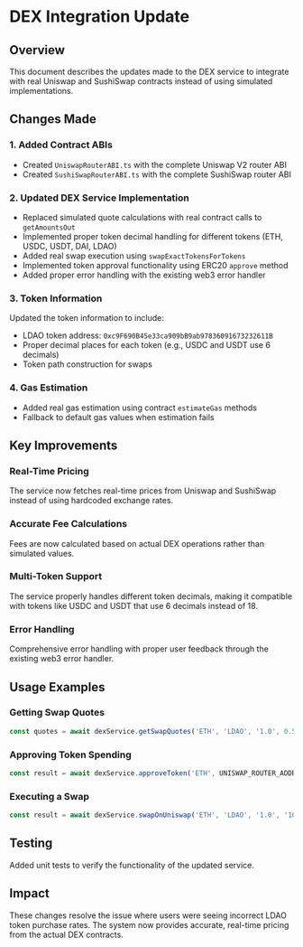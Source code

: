# DEX Integration Update

## Overview
This document describes the updates made to the DEX service to integrate with real Uniswap and SushiSwap contracts instead of using simulated implementations.

## Changes Made

### 1. Added Contract ABIs
- Created `UniswapRouterABI.ts` with the complete Uniswap V2 router ABI
- Created `SushiSwapRouterABI.ts` with the complete SushiSwap router ABI

### 2. Updated DEX Service Implementation
- Replaced simulated quote calculations with real contract calls to `getAmountsOut`
- Implemented proper token decimal handling for different tokens (ETH, USDC, USDT, DAI, LDAO)
- Added real swap execution using `swapExactTokensForTokens`
- Implemented token approval functionality using ERC20 `approve` method
- Added proper error handling with the existing web3 error handler

### 3. Token Information
Updated the token information to include:
- LDAO token address: `0xc9F690B45e33ca909bB9ab97836091673232611B`
- Proper decimal places for each token (e.g., USDC and USDT use 6 decimals)
- Token path construction for swaps

### 4. Gas Estimation
- Added real gas estimation using contract `estimateGas` methods
- Fallback to default gas values when estimation fails

## Key Improvements

### Real-Time Pricing
The service now fetches real-time prices from Uniswap and SushiSwap instead of using hardcoded exchange rates.

### Accurate Fee Calculations
Fees are now calculated based on actual DEX operations rather than simulated values.

### Multi-Token Support
The service properly handles different token decimals, making it compatible with tokens like USDC and USDT that use 6 decimals instead of 18.

### Error Handling
Comprehensive error handling with proper user feedback through the existing web3 error handler.

## Usage Examples

### Getting Swap Quotes
```typescript
const quotes = await dexService.getSwapQuotes('ETH', 'LDAO', '1.0', 0.5);
```

### Approving Token Spending
```typescript
const result = await dexService.approveToken('ETH', UNISWAP_ROUTER_ADDRESS, '1.0');
```

### Executing a Swap
```typescript
const result = await dexService.swapOnUniswap('ETH', 'LDAO', '1.0', '1000.0', deadline);
```

## Testing
Added unit tests to verify the functionality of the updated service.

## Impact
These changes resolve the issue where users were seeing incorrect LDAO token purchase rates. The system now provides accurate, real-time pricing from the actual DEX contracts.